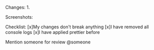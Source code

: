 Changes:
1. 

Screenshots:

Checklist:
[x]My changes don't break anything
[x]I have removed all console logs
[x]I have applied prettier before 

Mention someone for review @someone